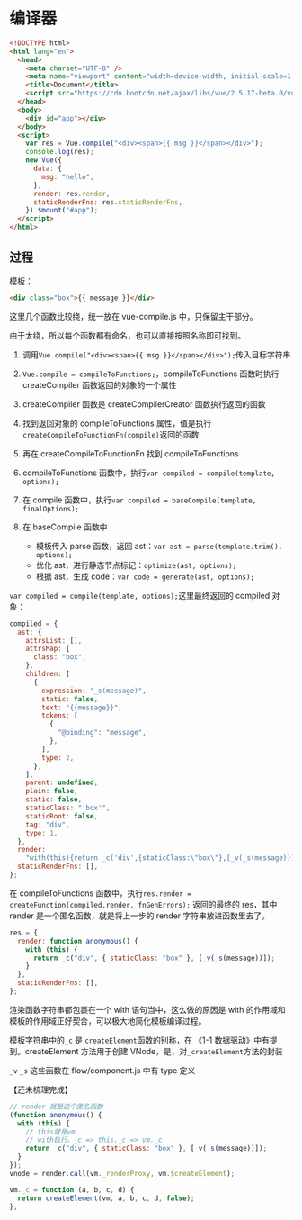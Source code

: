 # 编译器

```html
<!DOCTYPE html>
<html lang="en">
  <head>
    <meta charset="UTF-8" />
    <meta name="viewport" content="width=device-width, initial-scale=1.0" />
    <title>Document</title>
    <script src="https://cdn.bootcdn.net/ajax/libs/vue/2.5.17-beta.0/vue.js"></script>
  </head>
  <body>
    <div id="app"></div>
  </body>
  <script>
    var res = Vue.compile("<div><span>{{ msg }}</span></div>");
    console.log(res);
    new Vue({
      data: {
        msg: "hello",
      },
      render: res.render,
      staticRenderFns: res.staticRenderFns,
    }).$mount("#app");
  </script>
</html>
```

## 过程

模板：

```html
<div class="box">{{ message }}</div>
```

这里几个函数比较绕，统一放在 vue-compile.js 中，只保留主干部分。

由于太绕，所以每个函数都有命名，也可以直接按照名称即可找到。

1. 调用`Vue.compile("<div><span>{{ msg }}</span></div>");`传入目标字符串
2. `Vue.compile = compileToFunctions;`，compileToFunctions 函数时执行 createCompiler 函数返回的对象的一个属性
3. createCompiler 函数是 createCompilerCreator 函数执行返回的函数
4. 找到返回对象的 compileToFunctions 属性，值是执行`createCompileToFunctionFn(compile)`返回的函数
5. 再在 createCompileToFunctionFn 找到 compileToFunctions
6. compileToFunctions 函数中，执行`var compiled = compile(template, options);`
7. 在 compile 函数中，执行`var compiled = baseCompile(template, finalOptions);`
8. 在 baseCompile 函数中

   - 模板传入 parse 函数，返回 ast：`var ast = parse(template.trim(), options);`
   - 优化 ast，进行静态节点标记：`optimize(ast, options);`
   - 根据 ast，生成 code：`var code = generate(ast, options);`

`var compiled = compile(template, options);`这里最终返回的 compiled 对象：

```js
compiled = {
  ast: {
    attrsList: [],
    attrsMap: {
      class: "box",
    },
    children: [
      {
        expression: "_s(message)",
        static: false,
        text: "{{message}}",
        tokens: [
          {
            "@binding": "message",
          },
        ],
        type: 2,
      },
    ],
    parent: undefined,
    plain: false,
    static: false,
    staticClass: "'box'",
    staticRoot: false,
    tag: "div",
    type: 1,
  },
  render:
    "with(this){return _c('div',{staticClass:\"box\"},[_v(_s(message))])}",
  staticRenderFns: [],
};
```

在 compileToFunctions 函数中，执行`res.render = createFunction(compiled.render, fnGenErrors);`
返回的最终的 res，其中 render 是一个匿名函数，就是将上一步的 render 字符串放进函数里去了。

```js
res = {
  render: function anonymous() {
    with (this) {
      return _c("div", { staticClass: "box" }, [_v(_s(message))]);
    }
  },
  staticRenderFns: [],
};
```

渲染函数字符串都包裹在一个 with 语句当中，这么做的原因是 with 的作用域和模板的作用域正好契合，可以极大地简化模板编译过程。

模板字符串中的`_c` 是 `createElement`函数的别称，在 《1-1 数据驱动》中有提到。createElement 方法用于创建 VNode，是，对`_createElement`方法的封装

`_v` `_s` 这些函数在 flow/component.js 中有 type 定义

【还未梳理完成】

```js
// render 就是这个匿名函数
(function anonymous() {
  with (this) {
    // this就是vm
    // with执行，_c => this._c => vm._c
    return _c("div", { staticClass: "box" }, [_v(_s(message))]);
  }
});
vnode = render.call(vm._renderProxy, vm.$createElement);

vm._c = function (a, b, c, d) {
  return createElement(vm, a, b, c, d, false);
};
```
